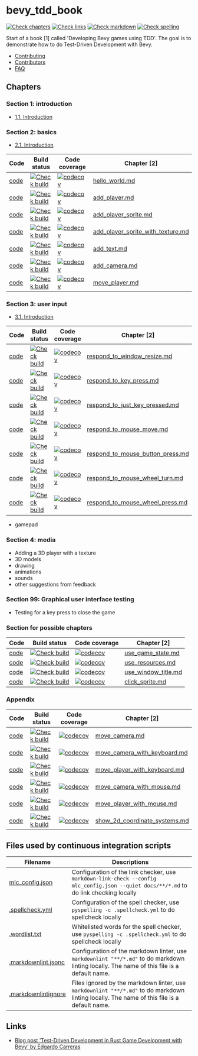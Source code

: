 # bevy_tdd_book

<!-- markdownlint-disable MD013 --><!-- Badges cannot be split up over lines, hence will break 80 characters per line -->

[![Check chapters](https://github.com/richelbilderbeek/bevy_tdd_book/actions/workflows/check_chapters.yaml/badge.svg?branch=master)](https://github.com/richelbilderbeek/bevy_tdd_book/actions/workflows/check_chapters.yaml)
[![Check links](https://github.com/richelbilderbeek/bevy_tdd_book/actions/workflows/check_links.yaml/badge.svg?branch=master)](https://github.com/richelbilderbeek/bevy_tdd_book/actions/workflows/check_links.yaml)
[![Check markdown](https://github.com/richelbilderbeek/bevy_tdd_book/actions/workflows/check_markdown.yaml/badge.svg?branch=master)](https://github.com/richelbilderbeek/bevy_tdd_book/actions/workflows/check_markdown.yaml)
[![Check spelling](https://github.com/richelbilderbeek/bevy_tdd_book/actions/workflows/check_spelling.yaml/badge.svg?branch=master)](https://github.com/richelbilderbeek/bevy_tdd_book/actions/workflows/check_spelling.yaml)

<!-- markdownlint-enable MD013 -->

Start of a book [1] called 'Developing Bevy games using TDD'.
The goal is to demonstrate how to do Test-Driven Development with Bevy.

- [Contributing](docs/CONTRIBUTING.md)
- [Contributors](docs/misc/contributors.md)
- [FAQ](docs/misc/faq.md)

## Chapters

### Section 1: introduction

- [1.1. Introduction](docs/introduction/introduction.md)

### Section 2: basics

- [2.1. Introduction](docs/misc/basic_introduction.md)

<!-- markdownlint-disable MD013 --><!-- Tables cannot be split up over lines, hence will break 80 characters per line -->

Code                                                                                    |Build status                                                                                                                                                                                                                                                                       |Code coverage                                                                                                                                                                                                          |Chapter [2]
-----------|-----------|-----------|------------------------------
[code](https://github.com/richelbilderbeek/bevy_tdd_book_hello_world)                   |[![Check build](https://github.com/richelbilderbeek/bevy_tdd_book_hello_world/actions/workflows/check_build.yaml/badge.svg?branch=master)](https://github.com/richelbilderbeek/bevy_tdd_book_hello_world/actions/workflows/check_build.yaml)                                       |[![codecov](https://codecov.io/gh/richelbilderbeek/bevy_tdd_book_hello_world/graph/badge.svg?token=XAVFZYDQKZ)](https://codecov.io/gh/richelbilderbeek/bevy_tdd_book_hello_world)                                      |[hello_world.md](docs/chapters/hello_world.md)
[code](https://github.com/richelbilderbeek/bevy_tdd_book_add_player)                    |[![Check build](https://github.com/richelbilderbeek/bevy_tdd_book_add_player/actions/workflows/check_build.yaml/badge.svg?branch=master)](https://github.com/richelbilderbeek/bevy_tdd_book_add_player/actions/workflows/check_build.yaml)                                         |[![codecov](https://codecov.io/gh/richelbilderbeek/bevy_tdd_book_add_player/graph/badge.svg?token=XAVFZYDQKZ)](https://codecov.io/gh/richelbilderbeek/bevy_tdd_book_add_player)                                        |[add_player.md](docs/chapters/add_player.md)
[code](https://github.com/richelbilderbeek/bevy_tdd_book_add_player_sprite)             |[![Check build](https://github.com/richelbilderbeek/bevy_tdd_book_add_player_sprite/actions/workflows/check_build.yaml/badge.svg?branch=master)](https://github.com/richelbilderbeek/bevy_tdd_book_add_player_sprite/actions/workflows/check_build.yaml)                           |[![codecov](https://codecov.io/gh/richelbilderbeek/bevy_tdd_book_add_player_sprite/graph/badge.svg?token=XAVFZYDQKZ)](https://codecov.io/gh/richelbilderbeek/bevy_tdd_book_add_player_sprite)                          |[add_player_sprite.md](docs/chapters/add_player_sprite.md)
[code](https://github.com/richelbilderbeek/bevy_tdd_book_add_player_sprite_with_texture)|[![Check build](https://github.com/richelbilderbeek/bevy_tdd_book_add_player_sprite_with_texture/actions/workflows/check_build.yaml/badge.svg?branch=master)](https://github.com/richelbilderbeek/bevy_tdd_book_add_player_sprite_with_texture/actions/workflows/check_build.yaml) |[![codecov](https://codecov.io/gh/richelbilderbeek/bevy_tdd_book_add_player_sprite_with_texture/graph/badge.svg?token=XAVFZYDQKZ)](https://codecov.io/gh/richelbilderbeek/bevy_tdd_book_add_player_sprite_with_texture)|[add_player_sprite_with_texture.md](docs/chapters/add_player_sprite_with_texture.md)
[code](https://github.com/richelbilderbeek/bevy_tdd_book_add_text)                      |[![Check build](https://github.com/richelbilderbeek/bevy_tdd_book_add_text/actions/workflows/check_build.yaml/badge.svg?branch=master)](https://github.com/richelbilderbeek/bevy_tdd_book_add_text/actions/workflows/check_build.yaml)                                             |[![codecov](https://codecov.io/gh/richelbilderbeek/bevy_tdd_book_add_text/graph/badge.svg?token=XAVFZYDQKZ)](https://codecov.io/gh/richelbilderbeek/bevy_tdd_book_add_text)                                            |[add_text.md](docs/chapters/add_text.md)
[code](https://github.com/richelbilderbeek/bevy_tdd_book_add_camera)                    |[![Check build](https://github.com/richelbilderbeek/bevy_tdd_book_add_camera/actions/workflows/check_build.yaml/badge.svg?branch=master)](https://github.com/richelbilderbeek/bevy_tdd_book_add_camera/actions/workflows/check_build.yaml)                                         |[![codecov](https://codecov.io/gh/richelbilderbeek/bevy_tdd_book_add_camera/graph/badge.svg?token=XAVFZYDQKZ)](https://codecov.io/gh/richelbilderbeek/bevy_tdd_book_add_camera)                                        |[add_camera.md](docs/chapters/add_camera.md)
[code](https://github.com/richelbilderbeek/bevy_tdd_book_move_player)                   |[![Check build](https://github.com/richelbilderbeek/bevy_tdd_book_move_player/actions/workflows/check_build.yaml/badge.svg?branch=master)](https://github.com/richelbilderbeek/bevy_tdd_book_move_player/actions/workflows/check_build.yaml)                                       |[![codecov](https://codecov.io/gh/richelbilderbeek/bevy_tdd_book_move_player/graph/badge.svg?token=XAVFZYDQKZ)](https://codecov.io/gh/richelbilderbeek/bevy_tdd_book_move_player)                                      |[move_player.md](docs/chapters/move_player.md)

<!-- markdownlint-enable MD013 -->

### Section 3: user input

- [3.1. Introduction](docs/misc/respond_to_input_introduction.md)

<!-- markdownlint-disable MD013 --><!-- Tables cannot be split up over lines, hence will break 80 characters per line -->

Code                                                                                    |Build status                                                                                                                                                                                                                                                                       |Code coverage                                                                                                                                                                                                          |Chapter [2]
-----------|-----------|-----------|------------------------------
[code](https://github.com/richelbilderbeek/bevy_tdd_book_respond_to_window_resize)      |[![Check build](https://github.com/richelbilderbeek/bevy_tdd_book_respond_to_window_resize/actions/workflows/check_build.yaml/badge.svg?branch=master)](https://github.com/richelbilderbeek/bevy_tdd_book_respond_to_window_resize/actions/workflows/check_build.yaml)             |[![codecov](https://codecov.io/gh/richelbilderbeek/bevy_tdd_book_respond_to_window_resize/graph/badge.svg?token=XAVFZYDQKZ)](https://codecov.io/gh/richelbilderbeek/bevy_tdd_book_respond_to_window_resize)            |[respond_to_window_resize.md](docs/chapters/respond_to_window_resize.md)
[code](https://github.com/richelbilderbeek/bevy_tdd_book_respond_to_key_press)          |[![Check build](https://github.com/richelbilderbeek/bevy_tdd_book_respond_to_key_press/actions/workflows/check_build.yaml/badge.svg?branch=master)](https://github.com/richelbilderbeek/bevy_tdd_book_respond_to_key_press/actions/workflows/check_build.yaml)                     |[![codecov](https://codecov.io/gh/richelbilderbeek/bevy_tdd_book_respond_to_key_press/graph/badge.svg?token=XAVFZYDQKZ)](https://codecov.io/gh/richelbilderbeek/bevy_tdd_book_respond_to_key_press)                    |[respond_to_key_press.md](docs/chapters/respond_to_key_press.md)
[code](https://github.com/richelbilderbeek/bevy_tdd_book_respond_to_just_key_pressed)   |[![Check build](https://github.com/richelbilderbeek/bevy_tdd_book_respond_to_just_key_pressed/actions/workflows/check_build.yaml/badge.svg?branch=master)](https://github.com/richelbilderbeek/bevy_tdd_book_respond_to_just_key_pressed/actions/workflows/check_build.yaml)       |[![codecov](https://codecov.io/gh/richelbilderbeek/bevy_tdd_book_respond_to_just_key_pressed/graph/badge.svg?token=XAVFZYDQKZ)](https://codecov.io/gh/richelbilderbeek/bevy_tdd_book_respond_to_just_key_pressed)      |[respond_to_just_key_pressed.md](docs/chapters/respond_to_just_key_pressed.md)
[code](https://github.com/richelbilderbeek/bevy_tdd_book_respond_to_mouse_move)         |[![Check build](https://github.com/richelbilderbeek/bevy_tdd_book_respond_to_mouse_move/actions/workflows/check_build.yaml/badge.svg?branch=master)](https://github.com/richelbilderbeek/bevy_tdd_book_respond_to_mouse_move/actions/workflows/check_build.yaml)                   |[![codecov](https://codecov.io/gh/richelbilderbeek/bevy_tdd_book_respond_to_mouse_move/graph/badge.svg?token=XAVFZYDQKZ)](https://codecov.io/gh/richelbilderbeek/bevy_tdd_book_respond_to_mouse_move)                  |[respond_to_mouse_move.md](docs/chapters/respond_to_mouse_move.md)
[code](https://github.com/richelbilderbeek/bevy_tdd_book_respond_to_mouse_button_press) |[![Check build](https://github.com/richelbilderbeek/bevy_tdd_book_respond_to_mouse_button_press/actions/workflows/check_build.yaml/badge.svg?branch=master)](https://github.com/richelbilderbeek/bevy_tdd_book_respond_to_mouse_button_press/actions/workflows/check_build.yaml)   |[![codecov](https://codecov.io/gh/richelbilderbeek/bevy_tdd_book_respond_to_mouse_button_press/graph/badge.svg?token=XAVFZYDQKZ)](https://codecov.io/gh/richelbilderbeek/bevy_tdd_book_respond_to_mouse_button_press)  |[respond_to_mouse_button_press.md](docs/chapters/respond_to_mouse_button_press.md)
[code](https://github.com/richelbilderbeek/bevy_tdd_book_respond_to_mouse_wheel_turn)   |[![Check build](https://github.com/richelbilderbeek/bevy_tdd_book_respond_to_mouse_wheel_turn/actions/workflows/check_build.yaml/badge.svg?branch=master)](https://github.com/richelbilderbeek/bevy_tdd_book_respond_to_mouse_wheel_turn/actions/workflows/check_build.yaml)       |[![codecov](https://codecov.io/gh/richelbilderbeek/bevy_tdd_book_respond_to_mouse_wheel_turn/graph/badge.svg?token=XAVFZYDQKZ)](https://codecov.io/gh/richelbilderbeek/bevy_tdd_book_respond_to_mouse_wheel_turn)      |[respond_to_mouse_wheel_turn.md](docs/chapters/respond_to_mouse_wheel_turn.md)
[code](https://github.com/richelbilderbeek/bevy_tdd_book_respond_to_mouse_wheel_press)  |[![Check build](https://github.com/richelbilderbeek/bevy_tdd_book_respond_to_mouse_wheel_press/actions/workflows/check_build.yaml/badge.svg?branch=master)](https://github.com/richelbilderbeek/bevy_tdd_book_respond_to_mouse_wheel_press/actions/workflows/check_build.yaml)     |[![codecov](https://codecov.io/gh/richelbilderbeek/bevy_tdd_book_respond_to_mouse_wheel_press/graph/badge.svg?token=XAVFZYDQKZ)](https://codecov.io/gh/richelbilderbeek/bevy_tdd_book_respond_to_mouse_wheel_press)    |[respond_to_mouse_wheel_press.md](docs/chapters/respond_to_mouse_wheel_press.md)

<!-- markdownlint-enable MD013 -->

- gamepad


### Section 4: media

- Adding a 3D player with a texture
- 3D models
- drawing
- animations
- sounds
- other suggestions from feedback

### Section 99: Graphical user interface testing

- Testing for a key press to close the game

### Section for possible chapters

<!-- markdownlint-disable MD013 --><!-- Tables cannot be split up over lines, hence will break 80 characters per line -->

Code                                                                                    |Build status                                                                                                                                                                                                                                                                       |Code coverage                                                                                                                                                                                                          |Chapter [2]
-----------|-----------|-----------|------------------------------
[code](https://github.com/richelbilderbeek/bevy_tdd_book_use_game_state)   |[![Check build](https://github.com/richelbilderbeek/bevy_tdd_book_use_game_state/actions/workflows/check_build.yaml/badge.svg?branch=master)](https://github.com/richelbilderbeek/bevy_tdd_book_use_game_state/actions/workflows/check_build.yaml)   |[![codecov](https://codecov.io/gh/richelbilderbeek/bevy_tdd_book_use_game_state/graph/badge.svg?token=XAVFZYDQKZ)](https://codecov.io/gh/richelbilderbeek/bevy_tdd_book_use_game_state)          |[use_game_state.md](docs/chapters/use_game_state.md)
[code](https://github.com/richelbilderbeek/bevy_tdd_book_use_resources)    |[![Check build](https://github.com/richelbilderbeek/bevy_tdd_book_use_resources/actions/workflows/check_build.yaml/badge.svg?branch=master)](https://github.com/richelbilderbeek/bevy_tdd_book_use_resources/actions/workflows/check_build.yaml)   |[![codecov](https://codecov.io/gh/richelbilderbeek/bevy_tdd_book_use_resources/graph/badge.svg?token=XAVFZYDQKZ)](https://codecov.io/gh/richelbilderbeek/bevy_tdd_book_use_resources)              |[use_resources.md](docs/chapters/use_resources.md)
[code](https://github.com/richelbilderbeek/bevy_tdd_book_use_window_title) |[![Check build](https://github.com/richelbilderbeek/bevy_tdd_book_use_window_title/actions/workflows/check_build.yaml/badge.svg?branch=master)](https://github.com/richelbilderbeek/bevy_tdd_book_use_window_title/actions/workflows/check_build.yaml)   |[![codecov](https://codecov.io/gh/richelbilderbeek/bevy_tdd_book_use_window_title/graph/badge.svg?token=XAVFZYDQKZ)](https://codecov.io/gh/richelbilderbeek/bevy_tdd_book_use_window_title)  |[use_window_title.md](docs/chapters/use_window_title.md)
[code](https://github.com/richelbilderbeek/bevy_tdd_book_click_sprite)     |[![Check build](https://github.com/richelbilderbeek/bevy_tdd_book_click_sprite/actions/workflows/check_build.yaml/badge.svg?branch=master)](https://github.com/richelbilderbeek/bevy_tdd_book_click_sprite/actions/workflows/check_build.yaml)   |[![codecov](https://codecov.io/gh/richelbilderbeek/bevy_tdd_book_click_sprite/graph/badge.svg?token=XAVFZYDQKZ)](https://codecov.io/gh/richelbilderbeek/bevy_tdd_book_click_sprite)                  |[click_sprite.md](docs/chapters/click_sprite.md)

<!-- markdownlint-enable MD013 -->

### Appendix

<!-- markdownlint-disable MD013 --><!-- Tables cannot be split up over lines, hence will break 80 characters per line -->

Code                                                                                    |Build status                                                                                                                                                                                                                                                                       |Code coverage                                                                                                                                                                                                          |Chapter [2]
-----------|-----------|-----------|------------------------------
[code](https://github.com/richelbilderbeek/bevy_tdd_book_move_camera)                |[![Check build](https://github.com/richelbilderbeek/bevy_tdd_book_move_camera/actions/workflows/check_build.yaml/badge.svg?branch=master)](https://github.com/richelbilderbeek/bevy_tdd_book_move_camera/actions/workflows/check_build.yaml)                               |[![codecov](https://codecov.io/gh/richelbilderbeek/bevy_tdd_book_move_camera/graph/badge.svg?token=XAVFZYDQKZ)](https://codecov.io/gh/richelbilderbeek/bevy_tdd_book_move_camera)                                |[move_camera.md](docs/chapters/move_camera.md)
[code](https://github.com/richelbilderbeek/bevy_tdd_book_move_camera_with_keyboard)  |[![Check build](https://github.com/richelbilderbeek/bevy_tdd_book_move_camera_with_keyboard/actions/workflows/check_build.yaml/badge.svg?branch=master)](https://github.com/richelbilderbeek/bevy_tdd_book_move_camera_with_keyboard/actions/workflows/check_build.yaml)   |[![codecov](https://codecov.io/gh/richelbilderbeek/bevy_tdd_book_move_camera_with_keyboard/graph/badge.svg?token=XAVFZYDQKZ)](https://codecov.io/gh/richelbilderbeek/bevy_tdd_book_move_camera_with_keyboard)    |[move_camera_with_keyboard.md](docs/chapters/move_camera_with_keyboard.md)
[code](https://github.com/richelbilderbeek/bevy_tdd_book_move_player_with_keyboard)  |[![Check build](https://github.com/richelbilderbeek/bevy_tdd_book_move_player_with_keyboard/actions/workflows/check_build.yaml/badge.svg?branch=master)](https://github.com/richelbilderbeek/bevy_tdd_book_move_player_with_keyboard/actions/workflows/check_build.yaml)   |[![codecov](https://codecov.io/gh/richelbilderbeek/bevy_tdd_book_move_player_with_keyboard/graph/badge.svg?token=XAVFZYDQKZ)](https://codecov.io/gh/richelbilderbeek/bevy_tdd_book_move_player_with_keyboard)    |[move_player_with_keyboard.md](docs/chapters/move_player_with_keyboard.md)
[code](https://github.com/richelbilderbeek/bevy_tdd_book_move_camera_with_mouse)     |[![Check build](https://github.com/richelbilderbeek/bevy_tdd_book_move_camera_with_mouse/actions/workflows/check_build.yaml/badge.svg?branch=master)](https://github.com/richelbilderbeek/bevy_tdd_book_move_camera_with_mouse/actions/workflows/check_build.yaml)         |[![codecov](https://codecov.io/gh/richelbilderbeek/bevy_tdd_book_move_camera_with_mouse/graph/badge.svg?token=XAVFZYDQKZ)](https://codecov.io/gh/richelbilderbeek/bevy_tdd_book_move_camera_with_mouse)          |[move_camera_with_mouse.md](docs/chapters/move_camera_with_mouse.md)
[code](https://github.com/richelbilderbeek/bevy_tdd_book_move_player_with_mouse)     |[![Check build](https://github.com/richelbilderbeek/bevy_tdd_book_move_player_with_mouse/actions/workflows/check_build.yaml/badge.svg?branch=master)](https://github.com/richelbilderbeek/bevy_tdd_book_move_player_with_mouse/actions/workflows/check_build.yaml)         |[![codecov](https://codecov.io/gh/richelbilderbeek/bevy_tdd_book_move_player_with_mouse/graph/badge.svg?token=XAVFZYDQKZ)](https://codecov.io/gh/richelbilderbeek/bevy_tdd_book_move_player_with_mouse)          |[move_player_with_mouse.md](docs/chapters/move_player_with_mouse.md)
[code](https://github.com/richelbilderbeek/bevy_tdd_book_show_2d_coordinate_systems) |[![Check build](https://github.com/richelbilderbeek/bevy_tdd_book_show_2d_coordinate_systems/actions/workflows/check_build.yaml/badge.svg?branch=master)](https://github.com/richelbilderbeek/bevy_tdd_book_show_2d_coordinate_systems/actions/workflows/check_build.yaml) |[![codecov](https://codecov.io/gh/richelbilderbeek/bevy_tdd_book_show_2d_coordinate_systems/graph/badge.svg?token=XAVFZYDQKZ)](https://codecov.io/gh/richelbilderbeek/bevy_tdd_book_show_2d_coordinate_systems)  |[show_2d_coordinate_systems.md](docs/chapters/show_2d_coordinate_systems.md)

<!-- markdownlint-enable MD013 -->

## Files used by continuous integration scripts

<!-- markdownlint-disable MD013 --><!-- Tables cannot be split up over lines, hence will break 80 characters per line -->

Filename                                  |Descriptions
------------------------------------------|--------------------------------------------------------------------------------------------------------------------------------------
[mlc_config.json](mlc_config.json)        |Configuration of the link checker, use `markdown-link-check --config mlc_config.json --quiet docs/**/*.md` to do link checking locally
[.spellcheck.yml](.spellcheck.yml)        |Configuration of the spell checker, use `pyspelling -c .spellcheck.yml` to do spellcheck locally
[.wordlist.txt](.wordlist.txt)            |Whitelisted words for the spell checker, use `pyspelling -c .spellcheck.yml` to do spellcheck locally
[.markdownlint.jsonc](.markdownlint.jsonc)|Configuration of the markdown linter, use `markdownlint "**/*.md"` to do markdown linting locally. The name of this file is a default name.
[.markdownlintignore](.markdownlintignore)|Files ignored by the markdown linter, use `markdownlint "**/*.md"` to do markdown linting locally. The name of this file is a default name.

<!-- markdownlint-enable MD013 -->

## Links

- [Blog post 'Test-Driven Development in Rust Game Development with Bevy' by Edgardo Carreras](https://edgardocarreras.com/blog/tdd-in-rust-game-engine-bevy/)
